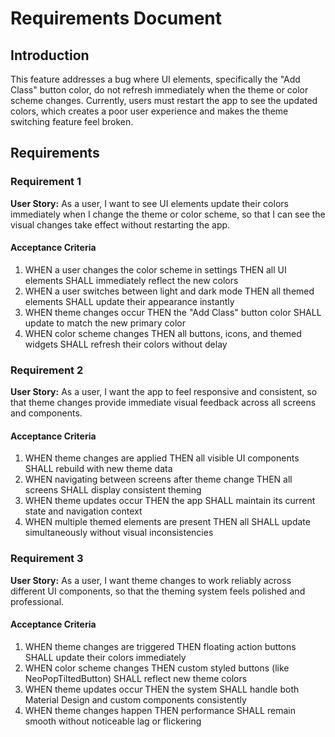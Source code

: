 # Requirements Document

## Introduction

This feature addresses a bug where UI elements, specifically the "Add Class" button color, do not refresh immediately when the theme or color scheme changes. Currently, users must restart the app to see the updated colors, which creates a poor user experience and makes the theme switching feature feel broken.

## Requirements

### Requirement 1

**User Story:** As a user, I want to see UI elements update their colors immediately when I change the theme or color scheme, so that I can see the visual changes take effect without restarting the app.

#### Acceptance Criteria

1. WHEN a user changes the color scheme in settings THEN all UI elements SHALL immediately reflect the new colors
2. WHEN a user switches between light and dark mode THEN all themed elements SHALL update their appearance instantly
3. WHEN theme changes occur THEN the "Add Class" button color SHALL update to match the new primary color
4. WHEN color scheme changes THEN all buttons, icons, and themed widgets SHALL refresh their colors without delay

### Requirement 2

**User Story:** As a user, I want the app to feel responsive and consistent, so that theme changes provide immediate visual feedback across all screens and components.

#### Acceptance Criteria

1. WHEN theme changes are applied THEN all visible UI components SHALL rebuild with new theme data
2. WHEN navigating between screens after theme change THEN all screens SHALL display consistent theming
3. WHEN theme updates occur THEN the app SHALL maintain its current state and navigation context
4. WHEN multiple themed elements are present THEN all SHALL update simultaneously without visual inconsistencies

### Requirement 3

**User Story:** As a user, I want theme changes to work reliably across different UI components, so that the theming system feels polished and professional.

#### Acceptance Criteria

1. WHEN theme changes are triggered THEN floating action buttons SHALL update their colors immediately
2. WHEN color scheme changes THEN custom styled buttons (like NeoPopTiltedButton) SHALL reflect new theme colors
3. WHEN theme updates occur THEN the system SHALL handle both Material Design and custom components consistently
4. WHEN theme changes happen THEN performance SHALL remain smooth without noticeable lag or flickering